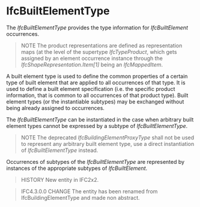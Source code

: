 # IfcBuiltElementType

The _IfcBuiltElementType_ provides the type information for _IfcBuiltElement_ occurrences.<!-- end of definition -->
> NOTE The product representations are defined as representation maps (at the level of the supertype _IfcTypeProduct_, which gets assigned by an element occurrence instance through the _IfcShapeRepresentation.Item[1]_ being an _IfcMappedItem_.

A built element type is used to define the common properties of a certain type of built element that are applied to all occurrences of that type. It is used to define a built element specification (i.e. the specific product information, that is common to all occurrences of that product type). Built element types (or the instantiable subtypes) may be exchanged without being already assigned to occurrences.

The _IfcBuiltElementType_ can be instantiated in the case when arbitrary built element types cannot be expressed by a subtype of _IfcBuiltElementType_.

> NOTE The deprecated _IfcBuildingElementProxyType_ shall not be used to represent any arbitrary built element type, use a direct instantiation of _IfcBuiltElementType_ instead.

Occurrences of subtypes of the _IfcBuiltElementType_ are represented by instances of the appropriate subtypes of _IfcBuiltElement_.

> HISTORY New entity in IFC2x2.

> IFC4.3.0.0 CHANGE The entity has been renamed from IfcBuildingElementType and made non abstract.
